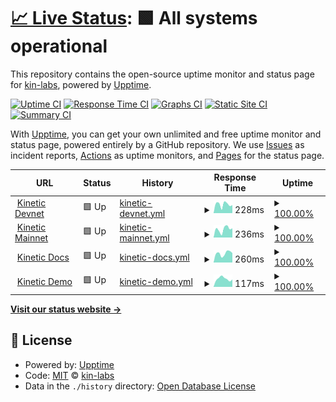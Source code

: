 # [📈 Live Status](https://kin-labs.github.io/kinetic-upptime): <!--live status--> **🟩 All systems operational**

This repository contains the open-source uptime monitor and status page for [kin-labs](https://kin.org), powered by [Upptime](https://github.com/upptime/upptime).

[![Uptime CI](https://github.com/kin-labs/kinetic-upptime/workflows/Uptime%20CI/badge.svg)](https://github.com/kin-labs/kinetic-upptime/actions?query=workflow%3A%22Uptime+CI%22)
[![Response Time CI](https://github.com/kin-labs/kinetic-upptime/workflows/Response%20Time%20CI/badge.svg)](https://github.com/kin-labs/kinetic-upptime/actions?query=workflow%3A%22Response+Time+CI%22)
[![Graphs CI](https://github.com/kin-labs/kinetic-upptime/workflows/Graphs%20CI/badge.svg)](https://github.com/kin-labs/kinetic-upptime/actions?query=workflow%3A%22Graphs+CI%22)
[![Static Site CI](https://github.com/kin-labs/kinetic-upptime/workflows/Static%20Site%20CI/badge.svg)](https://github.com/kin-labs/kinetic-upptime/actions?query=workflow%3A%22Static+Site+CI%22)
[![Summary CI](https://github.com/kin-labs/kinetic-upptime/workflows/Summary%20CI/badge.svg)](https://github.com/kin-labs/kinetic-upptime/actions?query=workflow%3A%22Summary+CI%22)

With [Upptime](https://upptime.js.org), you can get your own unlimited and free uptime monitor and status page, powered entirely by a GitHub repository. We use [Issues](https://github.com/kin-labs/kinetic-upptime/issues) as incident reports, [Actions](https://github.com/kin-labs/kinetic-upptime/actions) as uptime monitors, and [Pages](https://kin-labs.github.io/kinetic-upptime) for the status page.

<!--start: status pages-->
<!-- This summary is generated by Upptime (https://github.com/upptime/upptime) -->
<!-- Do not edit this manually, your changes will be overwritten -->
<!-- prettier-ignore -->
| URL | Status | History | Response Time | Uptime |
| --- | ------ | ------- | ------------- | ------ |
| <img alt="" src="https://favicons.githubusercontent.com/devnet.kinetic.kin.org" height="13"> [Kinetic Devnet](https://devnet.kinetic.kin.org) | 🟩 Up | [kinetic-devnet.yml](https://github.com/kin-labs/kinetic-upptime/commits/HEAD/history/kinetic-devnet.yml) | <details><summary><img alt="Response time graph" src="./graphs/kinetic-devnet/response-time-week.png" height="20"> 228ms</summary><br><a href="https://kin-labs.github.io/kinetic-upptime/history/kinetic-devnet"><img alt="Response time 253" src="https://img.shields.io/endpoint?url=https%3A%2F%2Fraw.githubusercontent.com%2Fkin-labs%2Fkinetic-upptime%2FHEAD%2Fapi%2Fkinetic-devnet%2Fresponse-time.json"></a><br><a href="https://kin-labs.github.io/kinetic-upptime/history/kinetic-devnet"><img alt="24-hour response time 213" src="https://img.shields.io/endpoint?url=https%3A%2F%2Fraw.githubusercontent.com%2Fkin-labs%2Fkinetic-upptime%2FHEAD%2Fapi%2Fkinetic-devnet%2Fresponse-time-day.json"></a><br><a href="https://kin-labs.github.io/kinetic-upptime/history/kinetic-devnet"><img alt="7-day response time 228" src="https://img.shields.io/endpoint?url=https%3A%2F%2Fraw.githubusercontent.com%2Fkin-labs%2Fkinetic-upptime%2FHEAD%2Fapi%2Fkinetic-devnet%2Fresponse-time-week.json"></a><br><a href="https://kin-labs.github.io/kinetic-upptime/history/kinetic-devnet"><img alt="30-day response time 253" src="https://img.shields.io/endpoint?url=https%3A%2F%2Fraw.githubusercontent.com%2Fkin-labs%2Fkinetic-upptime%2FHEAD%2Fapi%2Fkinetic-devnet%2Fresponse-time-month.json"></a><br><a href="https://kin-labs.github.io/kinetic-upptime/history/kinetic-devnet"><img alt="1-year response time 253" src="https://img.shields.io/endpoint?url=https%3A%2F%2Fraw.githubusercontent.com%2Fkin-labs%2Fkinetic-upptime%2FHEAD%2Fapi%2Fkinetic-devnet%2Fresponse-time-year.json"></a></details> | <details><summary><a href="https://kin-labs.github.io/kinetic-upptime/history/kinetic-devnet">100.00%</a></summary><a href="https://kin-labs.github.io/kinetic-upptime/history/kinetic-devnet"><img alt="All-time uptime 100.00%" src="https://img.shields.io/endpoint?url=https%3A%2F%2Fraw.githubusercontent.com%2Fkin-labs%2Fkinetic-upptime%2FHEAD%2Fapi%2Fkinetic-devnet%2Fuptime.json"></a><br><a href="https://kin-labs.github.io/kinetic-upptime/history/kinetic-devnet"><img alt="24-hour uptime 100.00%" src="https://img.shields.io/endpoint?url=https%3A%2F%2Fraw.githubusercontent.com%2Fkin-labs%2Fkinetic-upptime%2FHEAD%2Fapi%2Fkinetic-devnet%2Fuptime-day.json"></a><br><a href="https://kin-labs.github.io/kinetic-upptime/history/kinetic-devnet"><img alt="7-day uptime 100.00%" src="https://img.shields.io/endpoint?url=https%3A%2F%2Fraw.githubusercontent.com%2Fkin-labs%2Fkinetic-upptime%2FHEAD%2Fapi%2Fkinetic-devnet%2Fuptime-week.json"></a><br><a href="https://kin-labs.github.io/kinetic-upptime/history/kinetic-devnet"><img alt="30-day uptime 100.00%" src="https://img.shields.io/endpoint?url=https%3A%2F%2Fraw.githubusercontent.com%2Fkin-labs%2Fkinetic-upptime%2FHEAD%2Fapi%2Fkinetic-devnet%2Fuptime-month.json"></a><br><a href="https://kin-labs.github.io/kinetic-upptime/history/kinetic-devnet"><img alt="1-year uptime 100.00%" src="https://img.shields.io/endpoint?url=https%3A%2F%2Fraw.githubusercontent.com%2Fkin-labs%2Fkinetic-upptime%2FHEAD%2Fapi%2Fkinetic-devnet%2Fuptime-year.json"></a></details>
| <img alt="" src="https://favicons.githubusercontent.com/mainnet.kinetic.kin.org" height="13"> [Kinetic Mainnet](https://mainnet.kinetic.kin.org) | 🟩 Up | [kinetic-mainnet.yml](https://github.com/kin-labs/kinetic-upptime/commits/HEAD/history/kinetic-mainnet.yml) | <details><summary><img alt="Response time graph" src="./graphs/kinetic-mainnet/response-time-week.png" height="20"> 236ms</summary><br><a href="https://kin-labs.github.io/kinetic-upptime/history/kinetic-mainnet"><img alt="Response time 235" src="https://img.shields.io/endpoint?url=https%3A%2F%2Fraw.githubusercontent.com%2Fkin-labs%2Fkinetic-upptime%2FHEAD%2Fapi%2Fkinetic-mainnet%2Fresponse-time.json"></a><br><a href="https://kin-labs.github.io/kinetic-upptime/history/kinetic-mainnet"><img alt="24-hour response time 306" src="https://img.shields.io/endpoint?url=https%3A%2F%2Fraw.githubusercontent.com%2Fkin-labs%2Fkinetic-upptime%2FHEAD%2Fapi%2Fkinetic-mainnet%2Fresponse-time-day.json"></a><br><a href="https://kin-labs.github.io/kinetic-upptime/history/kinetic-mainnet"><img alt="7-day response time 236" src="https://img.shields.io/endpoint?url=https%3A%2F%2Fraw.githubusercontent.com%2Fkin-labs%2Fkinetic-upptime%2FHEAD%2Fapi%2Fkinetic-mainnet%2Fresponse-time-week.json"></a><br><a href="https://kin-labs.github.io/kinetic-upptime/history/kinetic-mainnet"><img alt="30-day response time 235" src="https://img.shields.io/endpoint?url=https%3A%2F%2Fraw.githubusercontent.com%2Fkin-labs%2Fkinetic-upptime%2FHEAD%2Fapi%2Fkinetic-mainnet%2Fresponse-time-month.json"></a><br><a href="https://kin-labs.github.io/kinetic-upptime/history/kinetic-mainnet"><img alt="1-year response time 235" src="https://img.shields.io/endpoint?url=https%3A%2F%2Fraw.githubusercontent.com%2Fkin-labs%2Fkinetic-upptime%2FHEAD%2Fapi%2Fkinetic-mainnet%2Fresponse-time-year.json"></a></details> | <details><summary><a href="https://kin-labs.github.io/kinetic-upptime/history/kinetic-mainnet">100.00%</a></summary><a href="https://kin-labs.github.io/kinetic-upptime/history/kinetic-mainnet"><img alt="All-time uptime 100.00%" src="https://img.shields.io/endpoint?url=https%3A%2F%2Fraw.githubusercontent.com%2Fkin-labs%2Fkinetic-upptime%2FHEAD%2Fapi%2Fkinetic-mainnet%2Fuptime.json"></a><br><a href="https://kin-labs.github.io/kinetic-upptime/history/kinetic-mainnet"><img alt="24-hour uptime 100.00%" src="https://img.shields.io/endpoint?url=https%3A%2F%2Fraw.githubusercontent.com%2Fkin-labs%2Fkinetic-upptime%2FHEAD%2Fapi%2Fkinetic-mainnet%2Fuptime-day.json"></a><br><a href="https://kin-labs.github.io/kinetic-upptime/history/kinetic-mainnet"><img alt="7-day uptime 100.00%" src="https://img.shields.io/endpoint?url=https%3A%2F%2Fraw.githubusercontent.com%2Fkin-labs%2Fkinetic-upptime%2FHEAD%2Fapi%2Fkinetic-mainnet%2Fuptime-week.json"></a><br><a href="https://kin-labs.github.io/kinetic-upptime/history/kinetic-mainnet"><img alt="30-day uptime 100.00%" src="https://img.shields.io/endpoint?url=https%3A%2F%2Fraw.githubusercontent.com%2Fkin-labs%2Fkinetic-upptime%2FHEAD%2Fapi%2Fkinetic-mainnet%2Fuptime-month.json"></a><br><a href="https://kin-labs.github.io/kinetic-upptime/history/kinetic-mainnet"><img alt="1-year uptime 100.00%" src="https://img.shields.io/endpoint?url=https%3A%2F%2Fraw.githubusercontent.com%2Fkin-labs%2Fkinetic-upptime%2FHEAD%2Fapi%2Fkinetic-mainnet%2Fuptime-year.json"></a></details>
| <img alt="" src="https://favicons.githubusercontent.com/kinetic.kin.org" height="13"> [Kinetic Docs](https://kinetic.kin.org) | 🟩 Up | [kinetic-docs.yml](https://github.com/kin-labs/kinetic-upptime/commits/HEAD/history/kinetic-docs.yml) | <details><summary><img alt="Response time graph" src="./graphs/kinetic-docs/response-time-week.png" height="20"> 260ms</summary><br><a href="https://kin-labs.github.io/kinetic-upptime/history/kinetic-docs"><img alt="Response time 255" src="https://img.shields.io/endpoint?url=https%3A%2F%2Fraw.githubusercontent.com%2Fkin-labs%2Fkinetic-upptime%2FHEAD%2Fapi%2Fkinetic-docs%2Fresponse-time.json"></a><br><a href="https://kin-labs.github.io/kinetic-upptime/history/kinetic-docs"><img alt="24-hour response time 309" src="https://img.shields.io/endpoint?url=https%3A%2F%2Fraw.githubusercontent.com%2Fkin-labs%2Fkinetic-upptime%2FHEAD%2Fapi%2Fkinetic-docs%2Fresponse-time-day.json"></a><br><a href="https://kin-labs.github.io/kinetic-upptime/history/kinetic-docs"><img alt="7-day response time 260" src="https://img.shields.io/endpoint?url=https%3A%2F%2Fraw.githubusercontent.com%2Fkin-labs%2Fkinetic-upptime%2FHEAD%2Fapi%2Fkinetic-docs%2Fresponse-time-week.json"></a><br><a href="https://kin-labs.github.io/kinetic-upptime/history/kinetic-docs"><img alt="30-day response time 255" src="https://img.shields.io/endpoint?url=https%3A%2F%2Fraw.githubusercontent.com%2Fkin-labs%2Fkinetic-upptime%2FHEAD%2Fapi%2Fkinetic-docs%2Fresponse-time-month.json"></a><br><a href="https://kin-labs.github.io/kinetic-upptime/history/kinetic-docs"><img alt="1-year response time 255" src="https://img.shields.io/endpoint?url=https%3A%2F%2Fraw.githubusercontent.com%2Fkin-labs%2Fkinetic-upptime%2FHEAD%2Fapi%2Fkinetic-docs%2Fresponse-time-year.json"></a></details> | <details><summary><a href="https://kin-labs.github.io/kinetic-upptime/history/kinetic-docs">100.00%</a></summary><a href="https://kin-labs.github.io/kinetic-upptime/history/kinetic-docs"><img alt="All-time uptime 100.00%" src="https://img.shields.io/endpoint?url=https%3A%2F%2Fraw.githubusercontent.com%2Fkin-labs%2Fkinetic-upptime%2FHEAD%2Fapi%2Fkinetic-docs%2Fuptime.json"></a><br><a href="https://kin-labs.github.io/kinetic-upptime/history/kinetic-docs"><img alt="24-hour uptime 100.00%" src="https://img.shields.io/endpoint?url=https%3A%2F%2Fraw.githubusercontent.com%2Fkin-labs%2Fkinetic-upptime%2FHEAD%2Fapi%2Fkinetic-docs%2Fuptime-day.json"></a><br><a href="https://kin-labs.github.io/kinetic-upptime/history/kinetic-docs"><img alt="7-day uptime 100.00%" src="https://img.shields.io/endpoint?url=https%3A%2F%2Fraw.githubusercontent.com%2Fkin-labs%2Fkinetic-upptime%2FHEAD%2Fapi%2Fkinetic-docs%2Fuptime-week.json"></a><br><a href="https://kin-labs.github.io/kinetic-upptime/history/kinetic-docs"><img alt="30-day uptime 100.00%" src="https://img.shields.io/endpoint?url=https%3A%2F%2Fraw.githubusercontent.com%2Fkin-labs%2Fkinetic-upptime%2FHEAD%2Fapi%2Fkinetic-docs%2Fuptime-month.json"></a><br><a href="https://kin-labs.github.io/kinetic-upptime/history/kinetic-docs"><img alt="1-year uptime 100.00%" src="https://img.shields.io/endpoint?url=https%3A%2F%2Fraw.githubusercontent.com%2Fkin-labs%2Fkinetic-upptime%2FHEAD%2Fapi%2Fkinetic-docs%2Fuptime-year.json"></a></details>
| <img alt="" src="https://favicons.githubusercontent.com/kinetic.pages.dev" height="13"> [Kinetic Demo](https://kinetic.pages.dev) | 🟩 Up | [kinetic-demo.yml](https://github.com/kin-labs/kinetic-upptime/commits/HEAD/history/kinetic-demo.yml) | <details><summary><img alt="Response time graph" src="./graphs/kinetic-demo/response-time-week.png" height="20"> 117ms</summary><br><a href="https://kin-labs.github.io/kinetic-upptime/history/kinetic-demo"><img alt="Response time 154" src="https://img.shields.io/endpoint?url=https%3A%2F%2Fraw.githubusercontent.com%2Fkin-labs%2Fkinetic-upptime%2FHEAD%2Fapi%2Fkinetic-demo%2Fresponse-time.json"></a><br><a href="https://kin-labs.github.io/kinetic-upptime/history/kinetic-demo"><img alt="24-hour response time 113" src="https://img.shields.io/endpoint?url=https%3A%2F%2Fraw.githubusercontent.com%2Fkin-labs%2Fkinetic-upptime%2FHEAD%2Fapi%2Fkinetic-demo%2Fresponse-time-day.json"></a><br><a href="https://kin-labs.github.io/kinetic-upptime/history/kinetic-demo"><img alt="7-day response time 117" src="https://img.shields.io/endpoint?url=https%3A%2F%2Fraw.githubusercontent.com%2Fkin-labs%2Fkinetic-upptime%2FHEAD%2Fapi%2Fkinetic-demo%2Fresponse-time-week.json"></a><br><a href="https://kin-labs.github.io/kinetic-upptime/history/kinetic-demo"><img alt="30-day response time 154" src="https://img.shields.io/endpoint?url=https%3A%2F%2Fraw.githubusercontent.com%2Fkin-labs%2Fkinetic-upptime%2FHEAD%2Fapi%2Fkinetic-demo%2Fresponse-time-month.json"></a><br><a href="https://kin-labs.github.io/kinetic-upptime/history/kinetic-demo"><img alt="1-year response time 154" src="https://img.shields.io/endpoint?url=https%3A%2F%2Fraw.githubusercontent.com%2Fkin-labs%2Fkinetic-upptime%2FHEAD%2Fapi%2Fkinetic-demo%2Fresponse-time-year.json"></a></details> | <details><summary><a href="https://kin-labs.github.io/kinetic-upptime/history/kinetic-demo">100.00%</a></summary><a href="https://kin-labs.github.io/kinetic-upptime/history/kinetic-demo"><img alt="All-time uptime 100.00%" src="https://img.shields.io/endpoint?url=https%3A%2F%2Fraw.githubusercontent.com%2Fkin-labs%2Fkinetic-upptime%2FHEAD%2Fapi%2Fkinetic-demo%2Fuptime.json"></a><br><a href="https://kin-labs.github.io/kinetic-upptime/history/kinetic-demo"><img alt="24-hour uptime 100.00%" src="https://img.shields.io/endpoint?url=https%3A%2F%2Fraw.githubusercontent.com%2Fkin-labs%2Fkinetic-upptime%2FHEAD%2Fapi%2Fkinetic-demo%2Fuptime-day.json"></a><br><a href="https://kin-labs.github.io/kinetic-upptime/history/kinetic-demo"><img alt="7-day uptime 100.00%" src="https://img.shields.io/endpoint?url=https%3A%2F%2Fraw.githubusercontent.com%2Fkin-labs%2Fkinetic-upptime%2FHEAD%2Fapi%2Fkinetic-demo%2Fuptime-week.json"></a><br><a href="https://kin-labs.github.io/kinetic-upptime/history/kinetic-demo"><img alt="30-day uptime 100.00%" src="https://img.shields.io/endpoint?url=https%3A%2F%2Fraw.githubusercontent.com%2Fkin-labs%2Fkinetic-upptime%2FHEAD%2Fapi%2Fkinetic-demo%2Fuptime-month.json"></a><br><a href="https://kin-labs.github.io/kinetic-upptime/history/kinetic-demo"><img alt="1-year uptime 100.00%" src="https://img.shields.io/endpoint?url=https%3A%2F%2Fraw.githubusercontent.com%2Fkin-labs%2Fkinetic-upptime%2FHEAD%2Fapi%2Fkinetic-demo%2Fuptime-year.json"></a></details>

<!--end: status pages-->

[**Visit our status website →**](https://kin-labs.github.io/kinetic-upptime)

## 📄 License

- Powered by: [Upptime](https://github.com/upptime/upptime)
- Code: [MIT](./LICENSE) © [kin-labs](https://kin.org)
- Data in the `./history` directory: [Open Database License](https://opendatacommons.org/licenses/odbl/1-0/)
